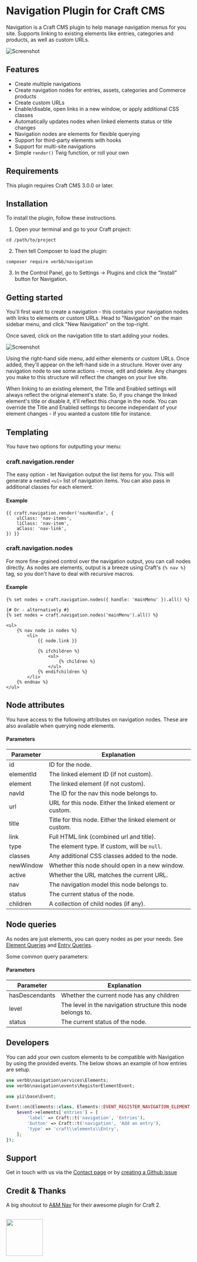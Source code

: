 # Navigation Plugin for Craft CMS

Navigation is a Craft CMS plugin to help manage navigation menus for you site. Supports linking to existing elements like entries, categories and products, as well as custom URLs.

![Screenshot](screenshots/navigation-nodes.png)

## Features
- Create multiple navigations
- Create navigation nodes for entries, assets, categories and Commerce products
- Create custom URLs
- Enable/disable, open links in a new window, or apply additional CSS classes
- Automatically updates nodes when linked elements status or title changes
- Navigation nodes are elements for flexible querying
- Support for third-party elements with hooks
- Support for multi-site navigations
- Simple `render()` Twig function, or roll your own

## Requirements

This plugin requires Craft CMS 3.0.0 or later.

## Installation

To install the plugin, follow these instructions.

1. Open your terminal and go to your Craft project:

```
cd /path/to/project
```

2. Then tell Composer to load the plugin:

```
composer require verbb/navigation
```

3. In the Control Panel, go to Settings → Plugins and click the “Install” button for Navigation.

## Getting started

You'll first want to create a navigation - this contains your navigation nodes with links to elements or custom URLs. Head to "Navigation" on the main sidebar menu, and click "New Navigation" on the top-right.

Once saved, click on the navigation title to start adding your nodes.

![Screenshot](screenshots/navigation-nodes.png)

Using the right-hand side menu, add either elements or custom URLs. Once added, they'll appear on the left-hand side in a structure. Hover over any navigation node to see some actions - move, edit and delete. Any changes you make to this structure will reflect the changes on your live site.

When linking to an existing element, the Title and Enabled settings will always reflect the original element's state. So, if you change the linked element's title or disable it, it'll reflect this change in the node. You can override the Title and Enabled settings to become independant of your element changes - if you wanted a custom title for instance.

## Templating

You have two options for outputting your menu:

### craft.navigation.render

The easy option - let Navigation output the list items for you. This will generate a nested `<ul>` list of navigation items. You can also pass in additional classes for each element.

#### Example

```twig
{{ craft.navigation.render('navHandle', {
    ulClass: 'nav-items',
    liClass: 'nav-item',
    aClass: 'nav-link',
}) }}
```

### craft.navigation.nodes

For more fine-grained control over the navigation output, you can call nodes directly. As nodes are elements, output is a breeze using Craft's `{% nav %}` tag, so you don't have to deal with recursive macros.

#### Example

```twig
{% set nodes = craft.navigation.nodes({ handle: 'mainMenu' }).all() %}

{# Or - alternatively #}
{% set nodes = craft.navigation.nodes('mainMenu').all() %}

<ul>
    {% nav node in nodes %}
        <li>
            {{ node.link }}

            {% ifchildren %}
                <ul>
                    {% children %}
                </ul>
            {% endifchildren %}
        </li>
    {% endnav %}
</ul>
```

## Node attributes

You have access to the following attributes on navigation nodes. These are also available when querying node elements.

#### Parameters

| Parameter | Explanation |
| --------- | ----------- |
| id | ID for the node. |
| elementId | The linked element ID (if not custom). |
| element | The linked element (if not custom). |
| navId | The ID for the nav this node belongs to. |
| url | URL for this node. Either the linked element or custom. |
| title | Title for this node. Either the linked element or custom. |
| link | Full HTML link (combined url and title). |
| type | The element type. If custom, will be `null`. |
| classes | Any additional CSS classes added to the node. |
| newWindow | Whether this node should open in a new window. |
| active | Whether the URL matches the current URL. |
| nav | The navigation model this node belongs to. |
| status | The current status of the node. |
| children | A collection of child nodes (if any). |

## Node queries

As nodes are just elements, you can query nodes as per your needs. See [Element Queries](https://docs.craftcms.com/v3/dev/element-queries/#creating-element-queries) and [Entry Queries](https://docs.craftcms.com/v3/dev/element-queries/entry-queries.html).

Some common query parameters:
 
 #### Parameters
| Parameter | Explanation |
| --------- | ----------- |
| hasDescendants | Whether the current node has any children |
| level | The level in the navigation structure this node belongs to. |
| status | The current status of the node. |

## Developers

You can add your own custom elements to be compatible with Navigation by using the provided events. The below shows an example of how entries are setup.

```php
use verbb\navigation\services\Elements;
use verbb\navigation\events\RegisterElementEvent;

use yii\base\Event;

Event::on(Elements::class, Elements::EVENT_REGISTER_NAVIGATION_ELEMENT, function(RegisterElementEvent $event) {
    $event->elements['entries'] = [
        'label' => Craft::t('navigation', 'Entries'),
        'button' => Craft::t('navigation', 'Add an entry'),
        'type' => 'craft\\elements\\Entry',
    ];
});
```

## Support

Get in touch with us via the [Contact page](https://verbb.io/contact) or by [creating a Github issue](/verbb/navigation/issues)

## Credit & Thanks
A big shoutout to [A&M Nav](https://github.com/am-impact/amnav) for their awesome plugin for Craft 2.

<h2></h2>

<a href="https://verbb.io" target="_blank">
    <img width="100" src="https://verbb.io/assets/img/verbb-pill.svg">
</a>

